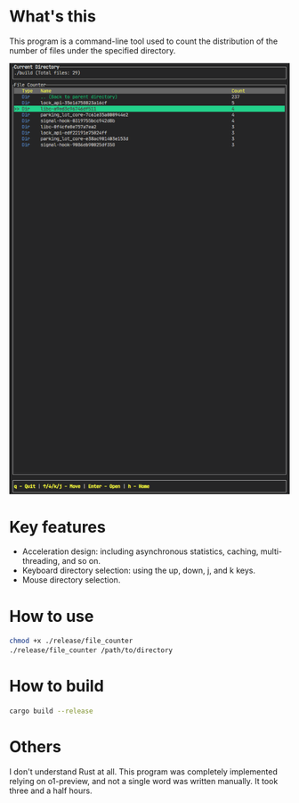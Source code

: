 # What's this

This program is a command-line tool used to count the distribution of the number of files under the specified directory.

![alt text](example.png)

# Key features

- Acceleration design: including asynchronous statistics, caching, multi-threading, and so on.
- Keyboard directory selection: using the up, down, j, and k keys.
- Mouse directory selection.

# How to use

```bash
chmod +x ./release/file_counter
./release/file_counter /path/to/directory
```

# How to build

```bash
cargo build --release
```

# Others

I don't understand Rust at all. This program was completely implemented relying on o1-preview, and not a single word was written manually. It took three and a half hours.